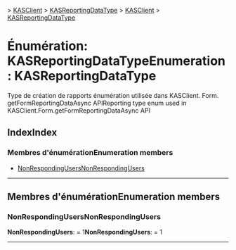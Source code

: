 <span data-ttu-id="82eb1-101">[](../README.md) > [KASClient](../modules/kasclient.md) > [KASReportingDataType](../enums/kasclient.kasreportingdatatype.md)</span><span class="sxs-lookup"><span data-stu-id="82eb1-101">[](../README.md) > [KASClient](../modules/kasclient.md) > [KASReportingDataType](../enums/kasclient.kasreportingdatatype.md)</span></span>

# <a name="enumeration-kasreportingdatatype"></a><span data-ttu-id="82eb1-102">Énumération: KASReportingDataType</span><span class="sxs-lookup"><span data-stu-id="82eb1-102">Enumeration: KASReportingDataType</span></span>

<span data-ttu-id="82eb1-103">Type de création de rapports énumération utilisée dans KASClient. Form. getFormReportingDataAsync API</span><span class="sxs-lookup"><span data-stu-id="82eb1-103">Reporting type enum used in KASClient.Form.getFormReportingDataAsync API</span></span>
## <a name="index"></a><span data-ttu-id="82eb1-104">Index</span><span class="sxs-lookup"><span data-stu-id="82eb1-104">Index</span></span>

### <a name="enumeration-members"></a><span data-ttu-id="82eb1-105">Membres d'énumération</span><span class="sxs-lookup"><span data-stu-id="82eb1-105">Enumeration members</span></span>

* [<span data-ttu-id="82eb1-106">NonRespondingUsers</span><span class="sxs-lookup"><span data-stu-id="82eb1-106">NonRespondingUsers</span></span>](kasclient.kasreportingdatatype.md#nonrespondingusers)

---

## <a name="enumeration-members"></a><span data-ttu-id="82eb1-107">Membres d'énumération</span><span class="sxs-lookup"><span data-stu-id="82eb1-107">Enumeration members</span></span>

<a id="nonrespondingusers"></a>

###  <a name="nonrespondingusers"></a><span data-ttu-id="82eb1-108">NonRespondingUsers</span><span class="sxs-lookup"><span data-stu-id="82eb1-108">NonRespondingUsers</span></span>

<span data-ttu-id="82eb1-109">**NonRespondingUsers**: = 1</span><span class="sxs-lookup"><span data-stu-id="82eb1-109">**NonRespondingUsers**:  = 1</span></span>

___

